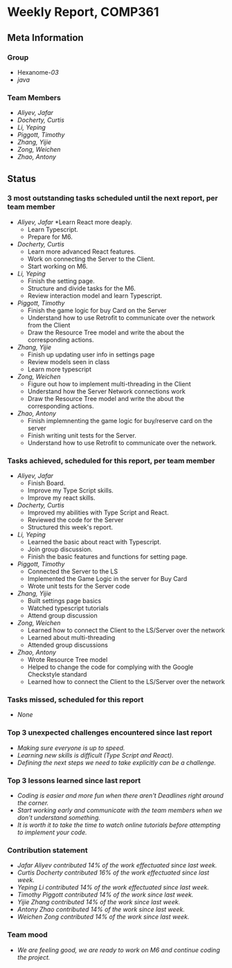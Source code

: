 # Weekly Report, COMP361

## Meta Information

### Group

* Hexanome-*03*
* *java*

### Team Members

* *Aliyev, Jafar*
* *Docherty, Curtis*
* *Li, Yeping*
* *Piggott, Timothy*
* *Zhang, Yijie*
* *Zong, Weichen*
* *Zhao, Antony*

## Status

### 3 most outstanding tasks scheduled until the next report, per team member

* *Aliyev, Jafar*
    *Learn React more deaply.
    * Learn Typescript.
    * Prepare for M6.
* *Docherty, Curtis*
    * Learn more advanced React features.
    * Work on connecting the Server to the Client.
    * Start working on M6.
* *Li, Yeping*
    * Finish the setting page.
    * Structure and divide tasks for the M6.
    * Review interaction model and learn Typescript.
* *Piggott, Timothy*
    * Finish the game logic for buy Card on the Server
    * Understand how to use Retrofit to communicate over the network from the Client
    * Draw the Resource Tree model and write the about the corresponding actions.
* *Zhang, Yijie*
    * Finish up updating user info in settings page
    * Review models seen in class
    * Learn more typescript
* *Zong, Weichen*
    * Figure out how to implement multi-threading in the Client 
    * Understand how the Server Network connections work
    * Draw the Resource Tree model and write the about the corresponding actions.
* *Zhao, Antony*
    * Finish implemnenting the game logic for buy/reserve card on the server
    * Finish writing unit tests for the Server.
    * Understand how to use Retrofit to communicate over the network.

### Tasks achieved, scheduled for this report, per team member
* *Aliyev, Jafar*
    * Finish Board.
    * Improve my Type Script skills.
    * Improve my react skills.
* *Docherty, Curtis*
    * Improved my abilities with Type Script and React.
    * Reviewed the code for the Server
    * Structured this week's report. 
* *Li, Yeping*
    * Learned the basic about react with Typescript.
    * Join group discussion.
    * Finish the basic features and functions for setting page.
* *Piggott, Timothy*
    * Connected the Server to the LS 
    * Implemented the Game Logic in the server for Buy Card
    * Wrote unit tests for the Server code
* *Zhang, Yijie*
    * Built settings page basics
    * Watched typescript tutorials
    * Attend group discussion
* *Zong, Weichen*
    * Learned how to connect the Client to the LS/Server over the network
    * Learned about multi-threading
    * Attended group discussions
* *Zhao, Antony*
    * Wrote Resource Tree model
    * Helped to change the code for complying with the Google Checkstyle standard
    * Learned how to connect the Client to the LS/Server over the network
### Tasks missed, scheduled for this report

* *None*

### Top 3 unexpected challenges encountered since last report

* *Making sure everyone is up to speed.*
* *Learning new skills is difficult (Type Script and React).*
* *Defining the next steps we need to take explicitly can be a challenge.*

### Top 3 lessons learned since last report

* *Coding is easier and more fun when there aren't Deadlines right around the corner.*
* *Start working early and communicate with the team members when we don't understand something.*
* *It is worth it to take the time to watch online tutorials before attempting to implement your code.*

### Contribution statement

* *Jafar Aliyev contributed 14% of the work effectuated since last week.*
* *Curtis Docherty contributed 16% of the work effectuated since last week.*
* *Yeping Li contributed 14% of the work effectuated since last week.*
* *Timothy Piggott contributed 14% of the work since last week.*
* *Yijie Zhang contributed 14% of the work since last week.*
* *Antony Zhao contributed 14% of the work since last week.*
* *Weichen Zong contributed 14% of the work since last week.*

### Team mood

* *We are feeling good, we are ready to work on M6 and continue coding the project.*
